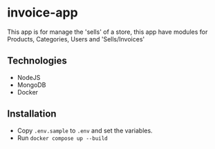 # invoice-app

This app is for manage the 'sells' of a store, this app have modules for Products, Categories, Users and 'Sells/Invoices'

## Technologies

- NodeJS
- MongoDB
- Docker

## Installation

- Copy `.env.sample` to `.env` and set the variables.
- Run `docker compose up --build`